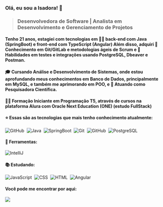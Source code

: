### Olá, eu sou a Isadora! 👋 
> ### Desenvolvedora de Software | Analista em Desenvolvimento e Gerenciamento de Projetos 

#### Tenho 21 anos, estagiei com tecnologias em 👩‍💻 back-end com Java (SpringBoot) e front-end com TypeScript (Angular) Além disso, adquiri 🔧 Conhecimento em Git/GitLab e metodologias ágeis de Scrum e 🧪 Habilidades em testes e integrações usando PostgreSQL, Dbeaver e Postman. 
#### 🎓 Cursando Análise e Desenvolvimento de Sistemas, onde estou aprofundando meus conhecimentos em Banco de Dados, principalmente em MySQL, e também me aprimorando em POO, e 🔬 Atuando como Pesquisadora Científica. 
#### 👩‍💻 Formação Iniciante em Programação T5, através de cursos na plataforma Alura com Oracle Next Education (ONE) (estudo FullStack)

#### :star:	 Essas são as tecnologias que mais tenho conhecimento atualmente:
![GitHub](https://img.shields.io/badge/-GitHub-0D1117?style=for-the-badge&logo=github&labelColor=0D1117)&nbsp;
![Java](https://img.shields.io/badge/-Java-0D1117?style=for-the-badge&logo=java&logoColor=1572B6&labelColor=0D1117)&nbsp;
![SpringBoot](https://img.shields.io/badge/-SpringBoot-0D1117?style=for-the-badge&logo=springboot&labelColor=0D1117&textColor=0D1117)&nbsp;
![Git](https://img.shields.io/badge/-Git-0D1117?style=for-the-badge&logo=git&labelColor=0D1117)&nbsp;
![GitHub](https://img.shields.io/badge/-GitHub-0D1117?style=for-the-badge&logo=github&labelColor=0D1117)&nbsp;
![PostgreSQL](https://img.shields.io/badge/-postgresql-0D1117?style=for-the-badge&logo=postgresql&labelColor=0D1117)&nbsp;

#### 🔧 Ferramentas:
![IntelliJ](https://img.shields.io/badge/-intellij%20Idea-0D1117?style=for-the-badge&logo=intellij-idea&logoColor=007ACC&labelColor=0D1117)&nbsp;

#### 📚 Estudando:
![JavaScript](https://img.shields.io/badge/-JavaScript-0D1117?style=for-the-badge&logo=javascript&labelColor=0D1117&textColor=0D1117)&nbsp;
![CSS](https://img.shields.io/badge/-CSS-0D1117?style=for-the-badge&logo=CSS3&logoColor=1572B6&labelColor=0D1117)&nbsp;
![HTML](https://img.shields.io/badge/-HTML5-0D1117?style=for-the-badge&logo=HTML5&labelColor=0D1117&textColor=0D1117)&nbsp;
![Angular](https://img.shields.io/badge/-angular-0D1117?style=for-the-badge&logo=angular&labelColor=0D1117)&nbsp;


#### Você pode me encontrar por aqui:
<a href="https://www.linkedin.com/in/is-isadora-rocha/">
<img src="https://img.shields.io/badge/social-linkedin-blue?style=for-the-badge&logo=linkedin" href=>
</a>
